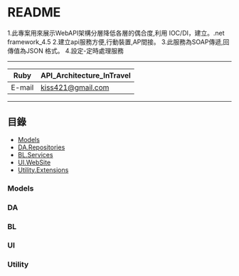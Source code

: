 README
==================================
1.此專案用來展示WebAPI架構分層降低各層的偶合度,利用 IOC/DI，建立。.net framework_4.5 
2.建立api服務方便,行動裝置,AP間接。
3.此服務為SOAP傳遞,回傳值為JSON 格式。
4.設定-定時處理服務

********
|Ruby|API_Architecture_InTravel|
|---|---
|E-mail|kiss421@gmail.com

********
## 目錄
* [Models](#Models)
* [DA.Repositories](#DA)
* [BL.Services](#BL)
* [UI.WebSite](#UI)
* [Utility.Extensions](#Utility)

### Models


### DA


### BL


### UI


### Utility


